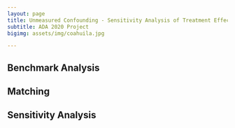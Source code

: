 ```yaml
---
layout: page
title: Unmeasured Confounding - Sensitivity Analysis of Treatment Effect
subtitle: ADA 2020 Project
bigimg: assets/img/coahuila.jpg

---
```


## Benchmark Analysis

## Matching

## Sensitivity Analysis
